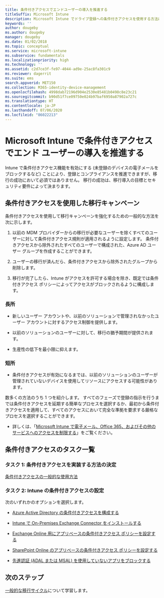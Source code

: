 ```yaml
---
title: 条件付きアクセスでエンドユーザーの導入を推進する
titleSuffix: Microsoft Intune
description: Microsoft Intune でドライブ登録への条件付きアクセスを使用する方法について説明します。
keywords: ''
author: dougeby
ms.author: dougeby
manager: dougeby
ms.date: 01/02/2018
ms.topic: conceptual
ms.service: microsoft-intune
ms.subservice: fundamentals
ms.localizationpriority: high
ms.technology: ''
ms.assetid: c2d7ce3f-fe97-4044-ad9e-25ac8fa301c9
ms.reviewer: dagerrit
ms.suite: ems
search.appverid: MET150
ms.collection: M365-identity-device-management
ms.openlocfilehash: 4998dab72196d904e2530e85481b0498c8e23c21
ms.sourcegitcommit: b90d51f7ce09750e024b97baf6950a87902a727c
ms.translationtype: HT
ms.contentlocale: ja-JP
ms.lasthandoff: 07/06/2020
ms.locfileid: "86022213"
---
```

# <a name="drive-end-user-adoption-with-conditional-access-in-microsoft-intune"></a>Microsoft Intune で条件付きアクセスでエンド ユーザーの導入を推進する

Intune で条件付きアクセス機能を有効にする (未登録のデバイスの電子メールをブロックするなど) ことにより、登録とコンプライアンスを推進できますが、移行の成功において必須ではありません。 移行の成功は、移行導入の目標とセキュリティ要件によって決まります。

## <a name="migration-campaign-with-conditional-access"></a>条件付きアクセスを使用した移行キャンペーン

条件付きアクセスを使用して移行キャンペーンを強化するための一般的な方法を次に示します。

1. 以前の MDM プロバイダーからの移行が必要なユーザーを除くすべてのユーザーに対して条件付きアクセス規則が適用されるように設定します。 条件付きアクセスから除外されたすべてのユーザーで構成された、Azure AD ユーザー グループを作成することができます。

2. ユーザーの移行が済んだら、条件付きアクセスから除外されたグループから削除します。

3. 移行が完了したら、Intune がアクセスを許可する場合を除き、既定では条件付きアクセス ポリシーによってアクセスがブロックされるように構成します。

### <a name="advantages"></a>長所

- 新しいユーザー アカウントや、以前のソリューションで管理されなかったユーザー アカウントに対するアクセス制御を提供します。

- 以前のソリューションのユーザーに対して、移行の猶予期間が提供されます。

- 生産性の低下を最小限に抑えます。

### <a name="disadvantages"></a>短所

- 条件付きアクセスが有効になるまでは、以前のソリューションのユーザーが管理されていないデバイスを使用してリソースにアクセスする可能性があります。


数多くの方法のうち 1 つを紹介します。 すべてのフェーズで登録の指示を行うまでは条件付きアクセスを延期する簡単なプロセスを選択するか、最初から条件付きアクセスを適用して、すべてのアクセスにおいて完全な準拠を要求する厳格なプロセスを選択することができます。

- 詳しくは、「[Microsoft Intune で電子メール、Office 365、およびその他のサービスへのアクセスを制限する](../protect/conditional-access.md)」をご覧ください。

## <a name="task-list-for-conditional-access"></a>条件付きアクセスのタスク一覧

### <a name="task-1-decide-how-you-are-going-to-implement-conditional-access"></a>タスク 1: 条件付きアクセスを実装する方法の決定

[条件付きアクセスの一般的な使用方法](../protect/conditional-access-intune-common-ways-use.md)

### <a name="task-2-set-up-intune-conditional-access"></a>タスク 2: Intune の条件付きアクセスの設定

次のいずれかのオプションを選択します。

- [Azure Active Directory の条件付きアクセスを構成する](https://docs.microsoft.com/azure/active-directory/active-directory-conditional-access-azure-portal)

- [Intune で On-Premises Exchange Connector をインストールする](../protect/exchange-connector-install.md)

- [Exchange Online 用にアプリベースの条件付きアクセス ポリシーを設定する](../protect/app-based-conditional-access-intune-create.md)

- [SharePoint Online のアプリベースの条件付きアクセス ポリシーを設定する](../protect/app-based-conditional-access-intune-create.md)

- [先進認証 (ADAL または MSAL) を使用していないアプリをブロックする](../protect/app-modern-authentication-block.md) 

## <a name="next-steps"></a>次のステップ

[一般的な移行サイクル](migration-guide-cycle.md)について学習します。
